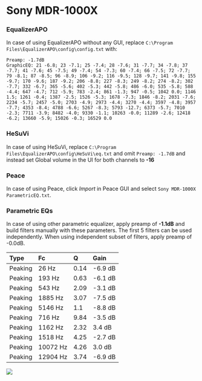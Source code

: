 # Sony MDR-1000X

### EqualizerAPO
In case of using EqualizerAPO without any GUI, replace `C:\Program Files\EqualizerAPO\config\config.txt`
with:
```
Preamp: -1.7dB
GraphicEQ: 21 -6.8; 23 -7.1; 25 -7.4; 28 -7.6; 31 -7.7; 34 -7.8; 37 -7.7; 41 -7.6; 45 -7.5; 49 -7.4; 54 -7.3; 60 -7.4; 66 -7.5; 72 -7.7; 79 -8.1; 87 -8.5; 96 -8.9; 106 -9.2; 116 -9.5; 128 -9.7; 141 -9.8; 155 -9.7; 170 -9.6; 187 -9.2; 206 -8.8; 227 -8.3; 249 -8.2; 274 -8.2; 302 -7.7; 332 -6.7; 365 -5.6; 402 -5.3; 442 -5.8; 486 -6.0; 535 -5.8; 588 -4.4; 647 -4.7; 712 -5.9; 783 -2.4; 861 -1.3; 947 -0.5; 1042 0.0; 1146 1.5; 1261 -0.4; 1387 -2.5; 1526 -5.3; 1678 -7.3; 1846 -8.2; 2031 -7.6; 2234 -5.7; 2457 -5.0; 2703 -4.9; 2973 -4.4; 3270 -4.4; 3597 -4.8; 3957 -7.7; 4353 -8.4; 4788 -6.6; 5267 -8.3; 5793 -12.7; 6373 -5.7; 7010 -2.3; 7711 -3.9; 8482 -4.0; 9330 -1.1; 10263 -0.0; 11289 -2.6; 12418 -6.2; 13660 -5.9; 15026 -0.3; 16529 0.0
```

### HeSuVi
In case of using HeSuVi, replace `C:\Program Files\EqualizerAPO\config\HeSuVi\eq.txt` and omit `Preamp:
-1.7dB` and instead set Global volume in the UI for both channels to **-16**

### Peace
In case of using Peace, click *Import* in Peace GUI and select `Sony MDR-1000X ParametricEQ.txt`.

### Parametric EQs
In case of using other parametric equalizer, apply preamp of **-1.1dB** and build filters manually
with these parameters. The first 5 filters can be used independently.
When using independent subset of filters, apply preamp of -0.0dB.

| Type    | Fc       |    Q | Gain    |
|:--------|:---------|:-----|:--------|
| Peaking | 26 Hz    | 0.14 | -6.9 dB |
| Peaking | 193 Hz   | 0.63 | -6.1 dB |
| Peaking | 543 Hz   | 2.09 | -3.1 dB |
| Peaking | 1885 Hz  | 3.07 | -7.5 dB |
| Peaking | 5146 Hz  | 1.1  | -8.8 dB |
| Peaking | 716 Hz   | 9.84 | -3.5 dB |
| Peaking | 1162 Hz  | 2.32 | 3.4 dB  |
| Peaking | 1518 Hz  | 4.25 | -2.7 dB |
| Peaking | 10072 Hz | 4.26 | 3.0 dB  |
| Peaking | 12904 Hz | 3.74 | -6.9 dB |

![](https://raw.githubusercontent.com/jaakkopasanen/AutoEq/master/results/oratory1990/harman_over-ear_2018/Sony%20MDR-1000X/Sony%20MDR-1000X.png)